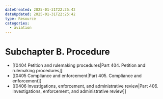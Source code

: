 ```yaml
---
dateCreated: 2025-01-31T22:25:42
dateUpdated: 2025-01-31T22:25:42
type: Resource
categories:
  - aviation
---
```


# Subchapter B. Procedure

- [[0404 Petition and rulemaking procedures|Part 404. Petition and rulemaking procedures]]
- [[0405 Compliance and enforcement|Part 405. Compliance and enforcement]]
- [[0406 Investigations, enforcement, and administrative review|Part 406. Investigations, enforcement, and administrative review]]